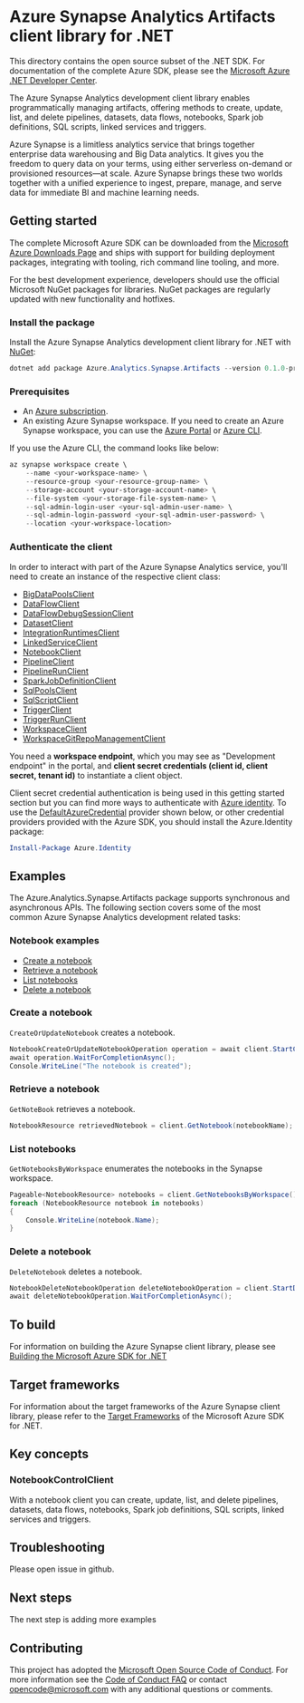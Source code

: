 # Azure Synapse Analytics Artifacts client library for .NET

This directory contains the open source subset of the .NET SDK. For documentation of the complete Azure SDK, please see the [Microsoft Azure .NET Developer Center](https://azure.microsoft.com/develop/net/).

The Azure Synapse Analytics development client library enables programmatically managing artifacts, offering methods to create, update, list, and delete pipelines, datasets, data flows, notebooks, Spark job definitions, SQL scripts, linked services and triggers.

Azure Synapse is a limitless analytics service that brings together enterprise data warehousing and Big Data analytics. It gives you the freedom to query data on your terms, using either serverless on-demand or provisioned resources—at scale. Azure Synapse brings these two worlds together with a unified experience to ingest, prepare, manage, and serve data for immediate BI and machine learning needs. 

## Getting started

The complete Microsoft Azure SDK can be downloaded from the [Microsoft Azure Downloads Page](https://azure.microsoft.com/downloads/?sdk=net) and ships with support for building deployment packages, integrating with tooling, rich command line tooling, and more.

For the best development experience, developers should use the official Microsoft NuGet packages for libraries. NuGet packages are regularly updated with new functionality and hotfixes.

### Install the package
Install the Azure Synapse Analytics development client library for .NET with [NuGet](https://www.nuget.org/):

```PowerShell
dotnet add package Azure.Analytics.Synapse.Artifacts --version 0.1.0-preview.2
```

### Prerequisites
* An [Azure subscription](https://azure.microsoft.com/free/).
* An existing Azure Synapse workspace. If you need to create an Azure Synapse workspace, you can use the [Azure Portal](https://portal.azure.com/) or [Azure CLI](https://docs.microsoft.com/cli/azure).

If you use the Azure CLI, the command looks like below:

```PowerShell
az synapse workspace create \
    --name <your-workspace-name> \
    --resource-group <your-resource-group-name> \
    --storage-account <your-storage-account-name> \
    --file-system <your-storage-file-system-name> \
    --sql-admin-login-user <your-sql-admin-user-name> \
    --sql-admin-login-password <your-sql-admin-user-password> \
    --location <your-workspace-location>
```

### Authenticate the client
In order to interact with part of the Azure Synapse Analytics service, you'll need to create an instance of the respective client class:

- [BigDataPoolsClient](https://github.com/Azure/azure-sdk-for-net/blob/master/sdk/synapse/Azure.Analytics.Synapse.Artifacts/src/Customization/BigDataPoolsClient.cs)
- [DataFlowClient](https://github.com/Azure/azure-sdk-for-net/blob/master/sdk/synapse/Azure.Analytics.Synapse.Artifacts/src/Customization/DataFlowClient.cs)
- [DataFlowDebugSessionClient](https://github.com/Azure/azure-sdk-for-net/blob/master/sdk/synapse/Azure.Analytics.Synapse.Artifacts/src/Customization/DataFlowDebugSessionClient.cs)
- [DatasetClient](https://github.com/Azure/azure-sdk-for-net/blob/master/sdk/synapse/Azure.Analytics.Synapse.Artifacts/src/Customization/DatasetClient.cs)
- [IntegrationRuntimesClient](https://github.com/Azure/azure-sdk-for-net/blob/master/sdk/synapse/Azure.Analytics.Synapse.Artifacts/src/Customization/IntegrationRuntimesClient.cs)
- [LinkedServiceClient](https://github.com/Azure/azure-sdk-for-net/blob/master/sdk/synapse/Azure.Analytics.Synapse.Artifacts/src/Customization/LinkedServiceClient.cs)
- [NotebookClient](https://github.com/Azure/azure-sdk-for-net/blob/master/sdk/synapse/Azure.Analytics.Synapse.Artifacts/src/Customization/NotebookClient.cs)
- [PipelineClient](https://github.com/Azure/azure-sdk-for-net/blob/master/sdk/synapse/Azure.Analytics.Synapse.Artifacts/src/Customization/PipelineClient.cs)
- [PipelineRunClient](https://github.com/Azure/azure-sdk-for-net/blob/master/sdk/synapse/Azure.Analytics.Synapse.Artifacts/src/Customization/PipelineRunClient.cs)
- [SparkJobDefinitionClient](https://github.com/Azure/azure-sdk-for-net/blob/master/sdk/synapse/Azure.Analytics.Synapse.Artifacts/src/Customization/SparkJobDefinitionClient.cs)
- [SqlPoolsClient](https://github.com/Azure/azure-sdk-for-net/blob/master/sdk/synapse/Azure.Analytics.Synapse.Artifacts/src/Customization/SqlPoolsClient.cs)
- [SqlScriptClient](https://github.com/Azure/azure-sdk-for-net/blob/master/sdk/synapse/Azure.Analytics.Synapse.Artifacts/src/Customization/SqlScriptClient.cs)
- [TriggerClient](https://github.com/Azure/azure-sdk-for-net/blob/master/sdk/synapse/Azure.Analytics.Synapse.Artifacts/src/Customization/TriggerClient.cs)
- [TriggerRunClient](https://github.com/Azure/azure-sdk-for-net/blob/master/sdk/synapse/Azure.Analytics.Synapse.Artifacts/src/Customization/TriggerRunClient.cs)
- [WorkspaceClient](https://github.com/Azure/azure-sdk-for-net/blob/master/sdk/synapse/Azure.Analytics.Synapse.Artifacts/src/Customization/WorkspaceClient.cs)
- [WorkspaceGitRepoManagementClient](https://github.com/Azure/azure-sdk-for-net/blob/master/sdk/synapse/Azure.Analytics.Synapse.Artifacts/src/Customization/WorkspaceGitRepoManagementClient.cs)

You need a **workspace endpoint**, which you may see as "Development endpoint" in the portal,  and **client secret credentials (client id, client secret, tenant id)** to instantiate a client object.

Client secret credential authentication is being used in this getting started section but you can find more ways to authenticate with [Azure identity](https://github.com/Azure/azure-sdk-for-net/tree/master/sdk/identity/Azure.Identity). To use the [DefaultAzureCredential](https://github.com/Azure/azure-sdk-for-net/tree/master/sdk/identity/Azure.Identity#defaultazurecredential) provider shown below,
or other credential providers provided with the Azure SDK, you should install the Azure.Identity package:

```PowerShell
Install-Package Azure.Identity
```

## Examples
The Azure.Analytics.Synapse.Artifacts package supports synchronous and asynchronous APIs. The following section covers some of the most common Azure Synapse Analytics development related tasks:

### Notebook examples
* [Create a notebook](#create-a-notebook)
* [Retrieve a notebook](#retrieve-a-notebook)
* [List notebooks](#list-notebooks)
* [Delete a notebook](#delete-a-notebook)

### Create a notebook

`CreateOrUpdateNotebook` creates a notebook.

```C# Snippet:CreateNotebook
NotebookCreateOrUpdateNotebookOperation operation = await client.StartCreateOrUpdateNotebookAsync(notebookName, notebookResource);
await operation.WaitForCompletionAsync();
Console.WriteLine("The notebook is created");
```

### Retrieve a notebook

`GetNoteBook` retrieves a notebook.

```C# Snippet:RetrieveNotebook
NotebookResource retrievedNotebook = client.GetNotebook(notebookName);
```

### List notebooks
`GetNotebooksByWorkspace` enumerates the notebooks in the Synapse workspace.

```C# Snippet:ListNotebooks
Pageable<NotebookResource> notebooks = client.GetNotebooksByWorkspace();
foreach (NotebookResource notebook in notebooks)
{
    Console.WriteLine(notebook.Name);
}
```

### Delete a notebook

`DeleteNotebook` deletes a notebook.

```C# Snippet:DeleteNotebook
NotebookDeleteNotebookOperation deleteNotebookOperation = client.StartDeleteNotebook(notebookName);
await deleteNotebookOperation.WaitForCompletionAsync();
```

## To build

For information on building the Azure Synapse client library, please see [Building the Microsoft Azure SDK for .NET](https://github.com/azure/azure-sdk-for-net#to-build)

## Target frameworks

For information about the target frameworks of the Azure Synapse client library, please refer to the [Target Frameworks](https://github.com/azure/azure-sdk-for-net#target-frameworks) of the Microsoft Azure SDK for .NET.  

## Key concepts

### NotebookControlClient
With a notebook client you can create, update, list, and delete pipelines, datasets, data flows, notebooks, Spark job definitions, SQL scripts, linked services and triggers.

## Troubleshooting

Please open issue in github.

## Next steps

The next step is adding more examples

## Contributing

This project has adopted the [Microsoft Open Source Code of Conduct](https://opensource.microsoft.com/codeofconduct/). For more information see the [Code of Conduct FAQ](https://opensource.microsoft.com/codeofconduct/faq/) or contact [opencode@microsoft.com](mailto:opencode@microsoft.com) with any additional questions or comments.
